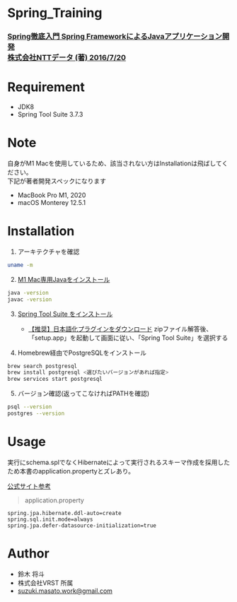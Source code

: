 # Spring_Training
 ### [Spring徹底入門 Spring FrameworkによるJavaアプリケーション開発 <br>株式会社NTTデータ (著) 2016/7/20](https://www.amazon.co.jp/Spring%E5%BE%B9%E5%BA%95%E5%85%A5%E9%96%80-Spring-Framework%E3%81%AB%E3%82%88%E3%82%8BJava%E3%82%A2%E3%83%97%E3%83%AA%E3%82%B1%E3%83%BC%E3%82%B7%E3%83%A7%E3%83%B3%E9%96%8B%E7%99%BA-%E6%A0%AA%E5%BC%8F%E4%BC%9A%E7%A4%BENTT%E3%83%87%E3%83%BC%E3%82%BF-ebook/dp/B01IEWNLBU/ref=sr_1_3?crid=FMMAH1LR5P9V&keywords=spring+framework&s=digital-text&sprefix=%2Cdigital-text%2C1685&sr=1-3#:~:text=Spring%E5%BE%B9%E5%BA%95%E5%85%A5%E9%96%80%20Spring%20Framework%E3%81%AB%E3%82%88%E3%82%8BJava%E3%82%A2%E3%83%97%E3%83%AA%E3%82%B1%E3%83%BC%E3%82%B7%E3%83%A7%E3%83%B3%E9%96%8B%E7%99%BA%20Kindle%E7%89%88)
 
# Requirement
 
* JDK8
* Spring Tool Suite 3.7.3
 
# Note
 自身がM1 Macを使用しているため、該当されない方はInstallationは飛ばしてください。
 <br>下記が著者開発スペックになります
* MacBook Pro M1, 2020
* macOS Monterey 12.5.1


# Installation

1. アーキテクチャを確認
```zsh
uname -m
```
2. [M1 Mac専用Javaをインストール](https://www.azul.com/downloads/?os=macos&architecture=arm-64-bit&package=jdk#download-openjdk:~:text=Reset%20Filters-,Java%2018%20(STS),-18.0.2.1%2B1)

```zsh
java -version
javac -version
```
3. [Spring Tool Suite をインストール](https://spring.io/tools)
   - [【推奨】日本語化プラグインをダウンロード](https://mergedoc.osdn.jp/)
    zipファイル解答後、「setup.app」を起動して画面に従い、「Spring Tool Suite」を選択する
 
4. Homebrew経由でPostgreSQLをインストール

```zsh
brew search postgresql
brew install postgresql <選びたいバージョンがあれば指定> 
brew services start postgresql
```

5. バージョン確認(返ってこなければPATHを確認)
```zsh
psql --version
postgres --version
```


# Usage

実行にschema.splでなくHibernateによって実行されるスキーマ作成を採用したため本書のapplication.propertyとズレあり。

[公式サイト参考](https://docs.spring.io/spring-boot/docs/current/reference/html/howto.html#howto.data-initialization:~:text=single%20DataSource.-,9.%20Database%20Initialization,-An%20SQL%20database)
> application.property
```
spring.jpa.hibernate.ddl-auto=create
spring.sql.init.mode=always
spring.jpa.defer-datasource-initialization=true
```

 
# Author
* 鈴木 将斗
* 株式会社VRST 所属
* suzuki.masato.work@gmail.com
